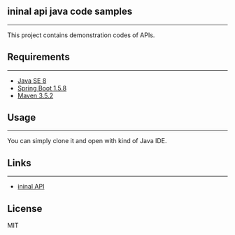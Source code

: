 ## ininal api java code samples
------
This project contains demonstration codes of APIs.

## Requirements
------
* [Java SE 8](http://www.oracle.com/technetwork/java/javase/downloads/jdk8-downloads-2133151.html)
*  [Spring Boot 1.5.8](https://projects.spring.io/spring-boot/)
*  [Maven 3.5.2](https://maven.apache.org/download.cgi)


## Usage
------
You can simply clone it and open with kind of Java IDE.

## Links
------
* [ininal API](http://developer.ininal.com)

## License
MIT
